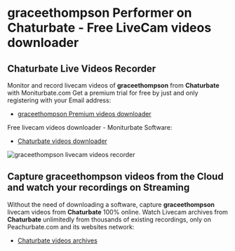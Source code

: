 # graceethompson Performer on Chaturbate - Free LiveCam videos downloader

## Chaturbate Live Videos Recorder

Monitor and record livecam videos of **graceethompson** from **Chaturbate** with Moniturbate.com
Get a premium trial for free by just and only registering with your Email address:
* [graceethompson Premium videos downloader](https://moniturbate.com/request-demo-licence-key.html)

Free livecam videos downloader - Moniturbate Software:
* [Chaturbate videos downloader](https://moniturbate.com/moniturbate-download-software.html)

![graceethompson livecam videos recorder](https://peachurnet.com/templates/moniturbate-software.png)


## Capture graceethompson videos from the Cloud and watch your recordings on Streaming

Without the need of downloading a software, capture **graceethompson** livecam videos from **Chaturbate** 100% online.
Watch Livecam archives from **Chaturbate** unlimitedly from thousands of existing recordings, only on Peachurbate.com and its websites network:
* [Chaturbate videos archives](https://peachurnet.com/)